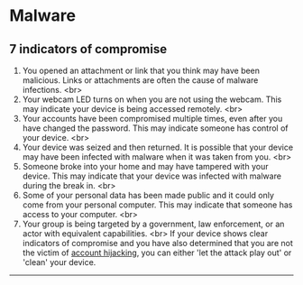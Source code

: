# Malware

## 7 indicators of compromise

1. You opened an attachment or link that you think may have been malicious. Links or attachments are often the cause of malware infections.
&lt;br&gt;
2. Your webcam LED turns on when you are not using the webcam. This may indicate your device is being accessed remotely.
&lt;br&gt;
3. Your accounts have been compromised multiple times, even after you have changed the password. This may indicate someone has control of your device.
&lt;br&gt;
4. Your device was seized and then returned. It is possible that your device may have been infected with malware when it was taken from you.
&lt;br&gt;
5. Someone broke into your home and may have tampered with your device. This may indicate that your device was infected with malware during the break in.
&lt;br&gt;
6. Some of your personal data has been made public and it could only come from your personal computer. This may indicate that someone has access to your computer.
&lt;br&gt;
7. Your group is being targeted by a government, law enforcement, or an actor with equivalent capabilities.
&lt;br&gt;
If your device shows clear indicators of compromise and you have also determined that you are not the victim of [account hijacking](en/topics/practice-1-emergencies/2-account-hijacked/1-1-intro.md), you can either &#39;let the attack play out&#39; or &#39;clean&#39; your device.

***